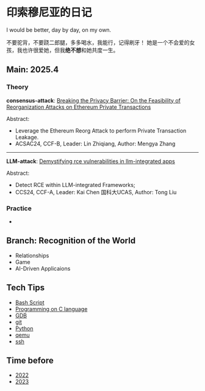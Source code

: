 # 印索穆尼亚的日记
I would be better, day by day, on my own.

不要驼背，不要跷二郎腿，多多喝水，我能行，记得刷牙！
她是一个不会爱的女孩，我也许很爱她，但我**绝不想**和她共度一生。


## Main: 2025.4

### Theory
**consensus-attack**: [Breaking the Privacy Barrier: On the Feasibility of Reorganization Attacks on Ethereum Private Transactions](./archive/2025/papers/ptx-reorg/breaking-privacy-barrier.md)

Abstract:
- Leverage the Ethereum Reorg Attack to perform Private Transaction Leakage.
- ACSAC24, CCF-B, Leader: Lin Zhiqiang, Author: Mengya Zhang

---

**LLM-attack**: [Demystifying rce vulnerabilities in llm-integrated apps](./archive/2025/papers/llm-rce/llm-rce.md)

Abstract:
- Detect RCE within LLM-integrated Frameworks;
- CCS24, CCF-A, Leader: Kai Chen 国科大UCAS, Author: Tong Liu

### Practice
- 


## Branch: Recognition of the World
- Relationships
- Game
- AI-Driven Applicaions
<!-- - distributed system?
- AI Tech itself -->


## Tech Tips

- [Bash Script](./TechTips/bash.md)
- [Programming on C language](./TechTips/c.md)
- [GDB](./TechTips/gdb.md)
- [git](./TechTips/git.md)
- [Python](./TechTips/python.md)
- [qemu](./TechTips/qemu.md)
- [ssh](./TechTips/ssh.md)

## Time before

- [2022](./archive/2022/summary.md)
- [2023](./archive/2023/summary.md)